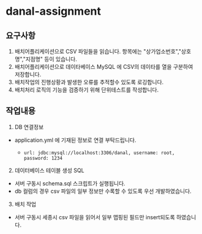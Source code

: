 # danal-assignment

## 요구사항
1. 배치어플리케이션으로 CSV 파일들을 읽습니다. 항목에는 "상가업소번호","상호명","지점명" 등이 있습니다.
2. 배치어플리케이션으로 데이타베이스 MySQL 에 CSV의 데이타를 열을 구분하여 저장합니다.
3. 배치작업의 진행상황과 발생한 오류를 추적할수 있도록 로깅합니다.
4. 배치처리 로직의 기능을 검증하기 위해 단위테스트를 작성합니다.

## 작업내용
1. DB 연결정보 
- application.yml 에 기재된 정보로 연결 부탁드립니다. 
  -     url: jdbc:mysql://localhost:3306/danal, username: root, password: 1234

2. 데이터베이스 테이블 생성 SQL
- 서버 구동시 schema.sql 스크립트가 실행됩니다.
- db 컬럼의 경우 csv 파일의 일부 정보만 수록할 수 있도록 우선 개발하였습니다.

3. 배치 작업
- 서버 구동시 세종시 csv 파일을 읽어서 일부 맵핑된 필드만 insert되도록 하였습니다.

    

